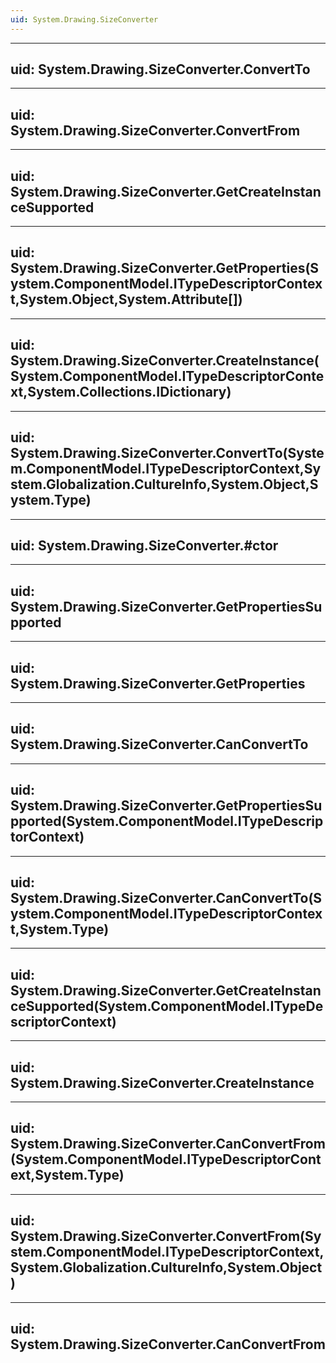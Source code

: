 ```yaml
---
uid: System.Drawing.SizeConverter
---
```


---
uid: System.Drawing.SizeConverter.ConvertTo
---

---
uid: System.Drawing.SizeConverter.ConvertFrom
---

---
uid: System.Drawing.SizeConverter.GetCreateInstanceSupported
---

---
uid: System.Drawing.SizeConverter.GetProperties(System.ComponentModel.ITypeDescriptorContext,System.Object,System.Attribute[])
---

---
uid: System.Drawing.SizeConverter.CreateInstance(System.ComponentModel.ITypeDescriptorContext,System.Collections.IDictionary)
---

---
uid: System.Drawing.SizeConverter.ConvertTo(System.ComponentModel.ITypeDescriptorContext,System.Globalization.CultureInfo,System.Object,System.Type)
---

---
uid: System.Drawing.SizeConverter.#ctor
---

---
uid: System.Drawing.SizeConverter.GetPropertiesSupported
---

---
uid: System.Drawing.SizeConverter.GetProperties
---

---
uid: System.Drawing.SizeConverter.CanConvertTo
---

---
uid: System.Drawing.SizeConverter.GetPropertiesSupported(System.ComponentModel.ITypeDescriptorContext)
---

---
uid: System.Drawing.SizeConverter.CanConvertTo(System.ComponentModel.ITypeDescriptorContext,System.Type)
---

---
uid: System.Drawing.SizeConverter.GetCreateInstanceSupported(System.ComponentModel.ITypeDescriptorContext)
---

---
uid: System.Drawing.SizeConverter.CreateInstance
---

---
uid: System.Drawing.SizeConverter.CanConvertFrom(System.ComponentModel.ITypeDescriptorContext,System.Type)
---

---
uid: System.Drawing.SizeConverter.ConvertFrom(System.ComponentModel.ITypeDescriptorContext,System.Globalization.CultureInfo,System.Object)
---

---
uid: System.Drawing.SizeConverter.CanConvertFrom
---
